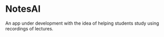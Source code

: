 # NotesAI

An app under development with the idea of helping students study using recordings of lectures.
